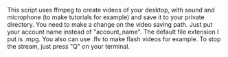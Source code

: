 This script uses ffmpeg to create videos of your desktop, with sound and microphone (to make tutorials for example) and save it to your private directory.
You need to make a change on the video saving path. Just put your account name instead of "account_name".
The default file extension I put is .mpg. You also can use .flv to make flash videos for example.
To stop the stream, just press "Q" on your terminal.

